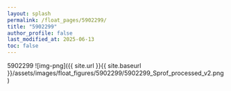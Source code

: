 ```yaml
---
layout: splash
permalink: /float_pages/5902299/
title: "5902299"
author_profile: false
last_modified_at: 2025-06-13
toc: false
---
```

 
5902299
![img-png]({{ site.url }}{{ site.baseurl }}/assets/images/float_figures/5902299/5902299_Sprof_processed_v2.png)